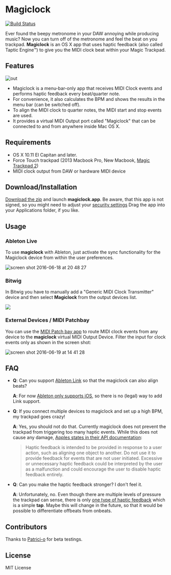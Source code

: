 # Magiclock

[![Build Status](https://travis-ci.org/faroit/magiclock.svg?branch=master)](https://travis-ci.org/faroit/magiclock)

Ever found the beepy metronome in your DAW annoying while producing music? Now you can turn off of the metronome and feel the beat on you trackpad. __Magiclock__ is an OS X app that uses haptic feedback (also called Taptic Engine™) to give you the MIDI clock beat within your Magic Trackpad.

## Features

![out](https://cloud.githubusercontent.com/assets/72940/16177370/e492626a-362a-11e6-9f66-2291040f98c1.gif)

* Magiclock is a menu-bar-only app that
receives MIDI Clock events and performs haptic feedback every beat/quarter note.
* For convenience, it also calculates the BPM and shows the results in the menu bar (can be switched off).
* To align the MIDI clock to quarter notes, the MIDI start and stop events are used.
* It provides a virtual MIDI Output port called "Magiclock" that can be connected to and from anywhere inside Mac OS X.

## Requirements

* OS X 10.11 El Capitan and later.
* Force Touch trackpad (2013 Macbook Pro, New Macbook, [Magic Trackpad 2](http://www.apple.com/magic-accessories/))
* MIDI clock output from DAW or hardware MIDI device


## Download/Installation

[Download the zip](https://github.com/faroit/magiclock/releases/download/v0.1/magiclock.zip) and launch __magiclock.app__. Be aware, that this app is not signed, so you might need to adjust your [security settings](https://support.apple.com/kb/PH18657?locale=en_US) Drag the app into your Applications folder, if you like.


## Usage

### Ableton Live

To use __magiclock__ with Ableton, just activate the sync functionality for the Magiclock device from within the user preferences.

![screen shot 2016-06-18 at 20 48 27](https://cloud.githubusercontent.com/assets/72940/16173080/63252bf2-3596-11e6-9c43-cff0b5e8e557.png)

### Bitwig

In Bitwig you have to manually add a "Generic MIDI Clock Transmitter" device and then select __Magiclock__ from the output devices list.

![](https://cloud.githubusercontent.com/assets/72940/16177257/f28dfce8-3626-11e6-878e-e427966dbcc9.png)

### External Devices / MIDI Patchbay

You can use the [MIDI Patch bay app](http://notahat.com/midi_patchbay/) to route MIDI clock events from any device to the __magiclock__ virtual MIDI Output Device. Filter the input for clock events only as shown in the screen shot:

![screen shot 2016-06-19 at 14 41 28](https://cloud.githubusercontent.com/assets/72940/16177393/ff662d32-362b-11e6-978e-faff9e2920e4.png)

## FAQ

- **Q**: Can you support [Ableton Link](https://www.ableton.com/en/link/) so that the magiclock can also align beats?

  **A**: For now [Ableton only supports iOS](http://ableton.github.io/linkkit), so there is no (legal) way to add Link support.

- **Q**: If you connect multiple devices to magiclock and set up a high BPM, my trackpad goes crazy!

  **A**: Yes, you should not do that. Currently magiclock does not prevent the trackpad from triggering too many haptic events. While this does not cause any damage, [Apples states in their API documentation](https://developer.apple.com/library/mac/documentation/AppKit/Reference/NSHapticFeedbackPerformer_protocol/index.html#//apple_ref/occ/intf/NSHapticFeedbackPerformer):

  > Haptic feedback is intended to be provided in response to a user action, such as aligning one object to another. Do not use it to provide feedback for events that are not user initiated. Excessive or unnecessary haptic feedback could be interpreted by the user as a malfunction and could encourage the user to disable haptic feedback entirely.

- **Q**: Can you make the haptic feedback stronger? I don't feel it.

  **A**: Unfortunately, no. Even though there are multiple levels of pressure the trackpad can sense, there is only [one type of haptic feedback](https://developer.apple.com/library/mac/documentation/AppKit/Reference/NSHapticFeedbackPerformer_protocol/index.html#//apple_ref/occ/intf/NSHapticFeedbackPerformer) which is a simple __tap__. Maybe this will change in the future, so that it would be possible to differentiate offbeats from onbeats.

## Contributors

Thanks to [Patrici-o](https://github.com/patrici-o) for beta testings.

## License

MIT License
